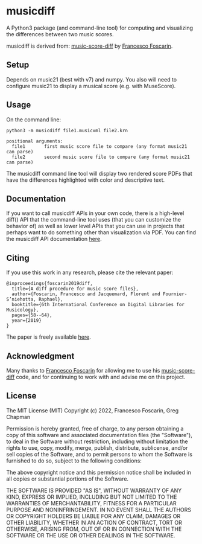 # musicdiff
A Python3 package (and command-line tool) for computing and visualizing the differences between two music scores.

musicdiff is derived from: [music-score-diff](https://github.com/fosfrancesco/music-score-diff.git)
    by [Francesco Foscarin](https://github.com/fosfrancesco).

## Setup
Depends on music21 (best with v7) and numpy. You also will need to configure music21 to display a musical score (e.g. with MuseScore).

## Usage
On the command line:

    python3 -m musicdiff file1.musicxml file2.krn

    positional arguments:
      file1       first music score file to compare (any format music21 can parse)
      file2       second music score file to compare (any format music21 can parse)

The musicdiff command line tool will display two rendered score PDFs that have the differences highlighted with color and descriptive text.

## Documentation
If you want to call musicdiff APIs in your own code, there is a high-level diff() API that the command-line tool uses (that you can customize the behavior of) as well as lower level APIs that you can use in projects that perhaps want to do something other than visualization via PDF. You can find the musicdiff API documentation [here](https://gregchapman-dev.github.io/musicdiff).

## Citing
If you use this work in any research, please cite the relevant paper:

```
@inproceedings{foscarin2019diff,
  title={A diff procedure for music score files},
  author={Foscarin, Francesco and Jacquemard, Florent and Fournier-S’niehotta, Raphael},
  booktitle={6th International Conference on Digital Libraries for Musicology},
  pages={58--64},
  year={2019}
}
```

The paper is freely available [here](https://hal.inria.fr/hal-02267454v2/document).

## Acknowledgment
Many thanks to [Francesco Foscarin](https://github.com/fosfrancesco) for allowing me to use his [music-score-diff](https://github.com/fosfrancesco/music-score-diff.git) code, and for continuing to work with and advise me on this project.

## License
The MIT License (MIT)
Copyright (c) 2022, Francesco Foscarin, Greg Chapman

Permission is hereby granted, free of charge, to any person obtaining a copy of this software and associated documentation files (the "Software"), to deal in the Software without restriction, including without limitation the rights to use, copy, modify, merge, publish, distribute, sublicense, and/or sell copies of the Software, and to permit persons to whom the Software is furnished to do so, subject to the following conditions:

The above copyright notice and this permission notice shall be included in all copies or substantial portions of the Software.

THE SOFTWARE IS PROVIDED "AS IS", WITHOUT WARRANTY OF ANY KIND, EXPRESS OR IMPLIED, INCLUDING BUT NOT LIMITED TO THE WARRANTIES OF MERCHANTABILITY, FITNESS FOR A PARTICULAR PURPOSE AND NONINFRINGEMENT. IN NO EVENT SHALL THE AUTHORS OR COPYRIGHT HOLDERS BE LIABLE FOR ANY CLAIM, DAMAGES OR OTHER LIABILITY, WHETHER IN AN ACTION OF CONTRACT, TORT OR OTHERWISE, ARISING FROM, OUT OF OR IN CONNECTION WITH THE SOFTWARE OR THE USE OR OTHER DEALINGS IN THE SOFTWARE.

